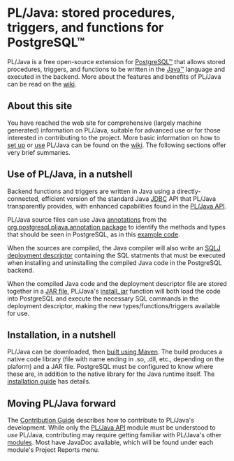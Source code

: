 # PL/Java: stored procedures, triggers, and functions for PostgreSQL™

PL/Java is a free open-source extension for [PostgreSQL™][pgsql] that allows
stored procedures, triggers, and functions to be written in the
[Java™][java] language and executed in the backend. More about the features
and benefits of PL/Java can be read on the [wiki][].

[pgsql]: http://www.postgresql.org/
[java]: https://www.oracle.com/java/
[wiki]: https://github.com/tada/pljava/wiki

## About this site

You have reached the web site for comprehensive (largely machine generated)
information on PL/Java, suitable for advanced use or for those interested in
contributing to the project. More basic information on how to [set up][iguide]
or [use][uguide] PL/Java can be found on the [wiki][]. The following sections
offer very brief summaries.

[iguide]: install/install.html
[uguide]: https://github.com/tada/pljava/wiki/User-guide

## Use of PL/Java, in a nutshell

Backend functions and triggers are written in Java using a directly-connected,
efficient version of the standard Java [JDBC][] API that PL/Java transparently
provides, with enhanced capabilities found in the [PL/Java API][pljapi].

PL/Java source files can use Java [annotations][] from the
[org.postgresql.pljava.annotation package][oppa] to identify the methods and
types that should be seen in PostgreSQL, as in this [example code][trgann].

When the sources are compiled, the Java
compiler will also write an [SQLJ deployment descriptor][depdesc] containing
the SQL statments that must be executed when installing and uninstalling the
compiled Java code in the PostgreSQL backend.

When the compiled Java code and the deployment descriptor file are stored
together in a [JAR file][jar], PL/Java\'s [install_jar][] function will both
load the code into PostgreSQL and execute the necessary SQL commands in the
deployment descriptor, making the new types/functions/triggers available for
use.

[JDBC]: https://docs.oracle.com/javase/tutorial/jdbc/
[pljapi]: pljava-api/apidocs/index.html?org/postgresql/pljava/package-summary.html#package_description
[annotations]: https://docs.oracle.com/javase/tutorial/java/annotations/
[oppa]: pljava-api/apidocs/index.html?org/postgresql/pljava/annotation/package-summary.html#package_description
[trgann]: https://github.com/tada/pljava/blob/master/pljava-examples/src/main/java/org/postgresql/pljava/example/annotation/Triggers.java
[depdesc]: https://github.com/tada/pljava/wiki/Sql-deployment-descriptor
[jar]: https://docs.oracle.com/javase/tutorial/deployment/jar/index.html
[install_jar]: https://github.com/tada/pljava/wiki/SQL%20Functions#wiki-install_jar

## Installation, in a nutshell

PL/Java can be downloaded, then [built using Maven][build]. The build produces
a native code library (file with name ending in .so, .dll, etc., depending on
the plaform) and a JAR file. PostgreSQL must be configured to know where these
are, in addition to the native library for the Java runtime itself. The
[installation guide][iguide] has details.

[build]: build/build.html

## Moving PL/Java forward

The [Contribution Guide][cguide] describes how to contribute to PL/Java\'s
development. While only the [PL/Java API][pljapi] module must be understood
to _use_ PL/Java, contributing may require getting familiar with PL/Java\'s
other [modules](modules.html). Most have JavaDoc available, which will be
found under each module\'s Project Reports menu.

[cguide]: https://github.com/tada/pljava/wiki/Contribution-guide
